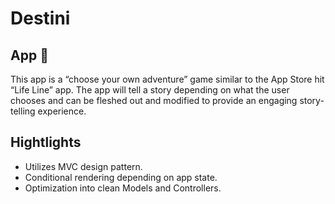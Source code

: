 #  Destini

## App 📱

This app is a “choose your own adventure” game similar to the App Store hit “Life Line” app. The app will tell a story depending on what the user chooses and can be fleshed out and modified to provide an engaging story-telling experience.


## Hightlights

* Utilizes MVC design pattern.
* Conditional rendering depending on app state.
* Optimization into clean Models and Controllers.
